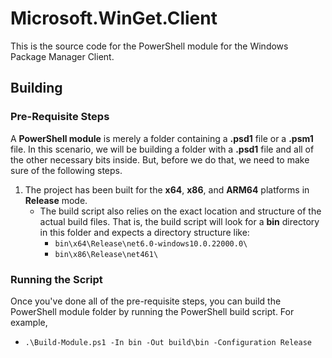 # Microsoft.WinGet.Client

This is the source code for the PowerShell module for the Windows Package Manager Client.

## Building
### Pre-Requisite Steps

A **PowerShell module** is merely a folder containing a **.psd1** file or a
**.psm1** file. In this scenario, we will be building a folder with a **.psd1**
file and all of the other necessary bits inside. But, before we do that, we need
to make sure of the following steps.

1. The project has been built for the **x64**, **x86**, and **ARM64**
   platforms in **Release** mode.
   - The build script also relies on the exact location and structure of the
     actual build files. That is, the build script will look for a **bin**
     directory in this folder and expects a directory structure like:
     - `bin\x64\Release\net6.0-windows10.0.22000.0\`
     - `bin\x86\Release\net461\`

### Running the Script
Once you've done all of the pre-requisite steps, you can build the PowerShell
module folder by running the PowerShell build script. For example,

- `.\Build-Module.ps1 -In bin -Out build\bin -Configuration Release`

